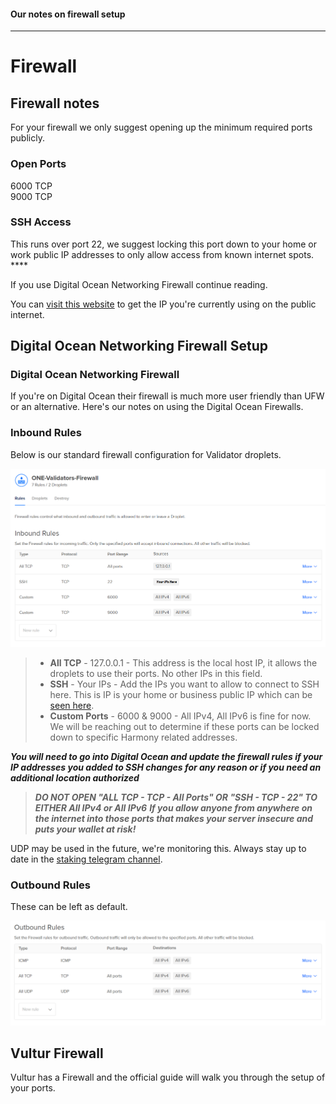 #### Our notes on firewall setup
---

# Firewall

## Firewall notes

For your firewall we only suggest opening up the minimum required ports publicly.  


### **Open Ports**

6000 TCP  
9000 TCP

### SSH Access 

This runs over port 22, we suggest locking this port down to your home or work public IP addresses to only allow access from known internet spots. ****

If you use Digital Ocean Networking Firewall continue reading.

You can [visit this website](https://www.whatismyip.com/) to get the IP you're currently using on the public internet.

## Digital Ocean Networking Firewall Setup

### Digital Ocean Networking Firewall

If you're on Digital Ocean their firewall is much more user friendly than UFW or an alternative. Here's our notes on using the Digital Ocean Firewalls.

### Inbound Rules

Below is our standard firewall configuration for Validator droplets.

![Digital Ocean &amp;gt; Networking &amp;gt; Firewalls](../../public/image_11.png)


> * **All TCP** - 127.0.0.1 - This address is the local host IP, it allows the droplets to use their ports. No other IPs in this field.
> * **SSH** - Your IPs - Add the IPs you want to allow to connect to SSH here. This is IP is your home or business public IP which can be [seen here](https://whatismyip.com).
> * **Custom Ports** - 6000 & 9000 - All IPv4, All IPv6 is fine for now. We will be reaching out to determine if these ports can be locked down to specific Harmony related addresses.



_**You will need to go into Digital Ocean and update the firewall rules if your IP addresses you added to SSH changes for any reason or if you need an additional location authorized**_



> _**DO NOT OPEN "ALL TCP - TCP - All Ports" OR "SSH - TCP - 22" TO EITHER All IPv4 or All IPv6**_ 
> _**If you allow anyone from anywhere on the internet into those ports that makes your server insecure and puts your wallet at risk!**_


UDP may be used in the future, we're monitoring this. Always stay up to date in the [staking telegram channel](https://t.me/PangaeaVolunteers).

### Outbound Rules

These can be left as default.

![Default Outbound Rules on Digital Ocean](../../public/image_19.png)

## Vultur Firewall

Vultur has a Firewall and the official guide will walk you through the setup of your ports.

